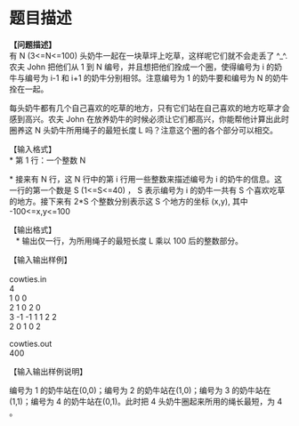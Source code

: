 # 题目描述


<p>
<b>【问题描述】</b><br/>
有 N (3&lt;=N&lt;=100) 头奶牛一起在一块草坪上吃草，这样呢它们就不会走丢了 ^_^. 农夫  John 把他们从 1 到 N 编号，并且想把他们拴成一个圈，使得编号为 i 的奶牛与编号为 i-1 和 i+1 的奶牛分别相邻。注意编号为 1  的奶牛要和编号为 N 的奶牛拴在一起。
</p>
<p>
每头奶牛都有几个自己喜欢的吃草的地方，只有它们站在自己喜欢的地方吃草才会感到高兴。农夫 John  在放养奶牛的时候必须让它们都高兴，你能帮他计算出此时圈养这 N 头奶牛所用绳子的最短长度 L 吗？注意这个圈的各个部分可以相交。
</p>
<p>
【输入格式】 <br/>
* 第 1 行：一个整数 N
</p>
<p>
* 接来有 N 行，这 N 行中的第 i 行用一些整数来描述编号为 i 的奶牛的信息。这一行的第一个数是 S (1&lt;=S&lt;=40) ， S  表示编号为 i 的奶牛一共有 S 个喜欢吃草的地方。接下来有 2*S 个整数分别表示这 S 个地方的坐标 (x,y), 其中  -100&lt;=x,y&lt;=100
</p>
<p>
【输出格式】 <br/>
   * 输出仅一行，为所用绳子的最短长度 L 乘以 100 后的整数部分。
</p>
<p>
【输入输出样例】<br/>
 <b><br/>
</b>cowties.in<br/>
4<br/>
1 0 0<br/>
2 1 0 2 0<br/>
3 -1 -1 1 1 2  2<br/>
2 0 1 0 2
</p>
<p>
cowties.out<br/>
400
</p>
<p>
【输入输出样例说明】
</p>
<p>
编号为 1 的奶牛站在(0,0)；编号为 2 的奶牛站在(1,0)；编号为 3 的奶牛站在(1,1)；编号为 4 的奶牛站在(0,1)。此时把 4 头奶牛圈起来所用的绳长最短，为 4 。
</p>
